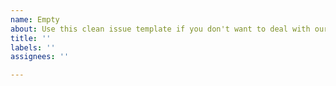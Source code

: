 ```yaml
---
name: Empty
about: Use this clean issue template if you don't want to deal with our suggestions.
title: ''
labels: ''
assignees: ''

---
```



